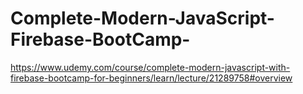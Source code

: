 # Complete-Modern-JavaScript-Firebase-BootCamp-
https://www.udemy.com/course/complete-modern-javascript-with-firebase-bootcamp-for-beginners/learn/lecture/21289758#overview
